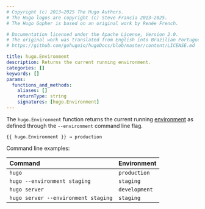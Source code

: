 ```yaml
---
# Copyright (c) 2013–2025 The Hugo Authors.
# The Hugo logos are copyright (c) Steve Francia 2013–2025.
# The Hugo Gopher is based on an original work by Renée French.

# Documentation licensed under the Apache License, Version 2.0.
# The original work was translated from English into Brazilian Portuguese.
# https://github.com/gohugoio/hugoDocs/blob/master/content/LICENSE.md

title: hugo.Environment
description: Returns the current running environment.
categories: []
keywords: []
params:
  functions_and_methods:
    aliases: []
    returnType: string
    signatures: [hugo.Environment]
---
```


The `hugo.Environment` function returns the current running [environment](g) as defined through the `--environment` command line flag.

```go-html-template
{{ hugo.Environment }} → production
```

Command line examples:

Command|Environment
:--|:--
`hugo`|`production`
`hugo --environment staging`|`staging`
`hugo server`|`development`
`hugo server --environment staging`|`staging`
